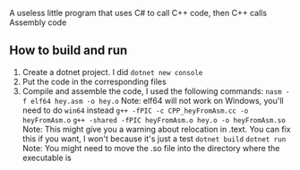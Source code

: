 A useless little program that uses C# to call C++ code, then C++ calls Assembly code
<br>
## How to build and run

1. Create a dotnet project. I did `dotnet new console`
2. Put the code in the corresponding files
3. Compile and assemble the code, I used the following commands:
 `nasm -f elf64 hey.asm -o hey.o` Note: elf64 will not work on Windows, you'll need to do `win64` instead
 `g++ -fPIC -c CPP_heyFromAsm.cc -o heyFromAsm.o`
 `g++ -shared -fPIC heyFromAsm.o hey.o -o heyFromAsm.so` Note: This might give you a warning about relocation in .text. You can fix this if you want, I won't because it's just a test
 `dotnet build`
 `dotnet run` Note: You might need to move the .so file into the directory where the executable is
